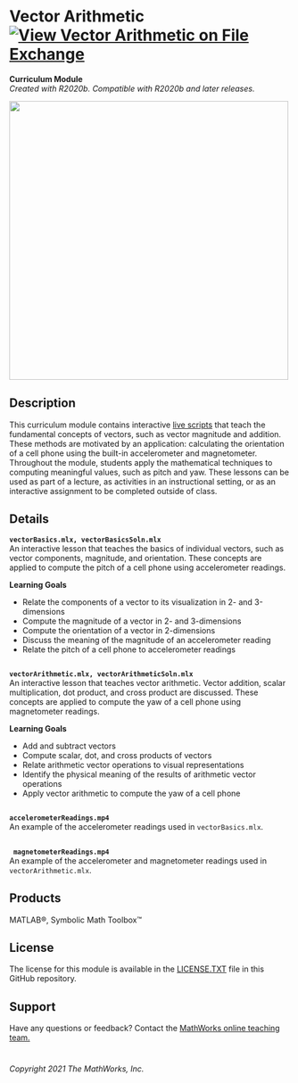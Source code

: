 # Vector Arithmetic [![View Vector Arithmetic on File Exchange](https://www.mathworks.com/matlabcentral/images/matlab-file-exchange.svg)](https://www.mathworks.com/matlabcentral/fileexchange/94555-vector-arithmetic)
**Curriculum Module**  
_Created with R2020b. Compatible with R2020b and later releases._  

<img src="https://user-images.githubusercontent.com/81383420/122784149-357d8f00-d280-11eb-8af2-f30f9205a11c.png" width="500">

## Description ##
This curriculum module contains interactive [live scripts](https://www.mathworks.com/products/matlab/live-editor.html) that teach the fundamental concepts of vectors, such as vector magnitude and addition. These methods are motivated by an application: calculating the orientation of a cell phone using the built-in accelerometer and magnetometer. Throughout the module, students apply the mathematical techniques to computing meaningful values, such as pitch and yaw. These lessons can be used as part of a lecture, as activities in an instructional setting, or as an interactive assignment to be completed outside of class.

## Details ##
**`vectorBasics.mlx, vectorBasicsSoln.mlx`**  
An interactive lesson that teaches the basics of individual vectors, such as vector components, magnitude, and orientation. These concepts are applied to compute the pitch of a cell phone using accelerometer readings.

**Learning Goals**
- Relate the components of a vector to its visualization in 2- and 3-dimensions
- Compute the magnitude of a vector in 2- and 3-dimensions
- Compute the orientation of a vector in 2-dimensions
- Discuss the meaning of the magnitude of an accelerometer reading
- Relate the pitch of a cell phone to accelerometer readings

## ##
**`vectorArithmetic.mlx, vectorArithmeticSoln.mlx`**  
An interactive lesson that teaches vector arithmetic. Vector addition, scalar multiplication, dot product, and cross product are discussed. These concepts are applied to compute the yaw of a cell phone using magnetometer readings.

**Learning Goals**
- Add and subtract vectors
- Compute scalar, dot, and cross products of vectors
- Relate arithmetic vector operations to visual representations
- Identify the physical meaning of the results of arithmetic vector operations
- Apply vector arithmetic to compute the yaw of a cell phone

## ##
**`accelerometerReadings.mp4`**  
An example of the accelerometer readings used in `vectorBasics.mlx`.

## ##
**` magnetometerReadings.mp4`**  
An example of the accelerometer and magnetometer readings used in `vectorArithmetic.mlx`.

## Products ##
MATLAB&reg;, Symbolic Math Toolbox&trade;

## License ##
The license for this module is available in the [LICENSE.TXT](license.txt) file in this GitHub repository.

## Support ##
Have any questions or feedback? Contact the <a href="mailto:onlineteaching@mathworks.com">MathWorks online teaching team.</a>

# #
  
_Copyright 2021 The MathWorks, Inc._
